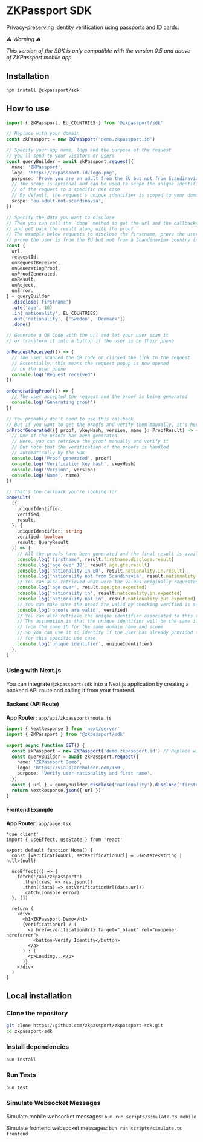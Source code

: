 # ZKPassport SDK

Privacy-preserving identity verification using passports and ID cards.

_⚠️ Warning ⚠️_

_This version of the SDK is only compatible with the version 0.5 and above of ZKPassport mobile app._

## Installation

```
npm install @zkpassport/sdk
```

## How to use

```ts
import { ZKPassport, EU_COUNTRIES } from '@zkpassport/sdk'

// Replace with your domain
const zkPassport = new ZKPassport('demo.zkpassport.id')

// Specify your app name, logo and the purpose of the request
// you'll send to your visitors or users
const queryBuilder = await zkPassport.request({
  name: 'ZKPassport',
  logo: 'https://zkpassport.id/logo.png',
  purpose: 'Prove you are an adult from the EU but not from Scandinavia',
  // The scope is optional and can be used to scope the unique identifier
  // of the request to a specific use case
  // By default, the request's unique identifier is scoped to your domain name only
  scope: 'eu-adult-not-scandinavia',
})

// Specify the data you want to disclose
// Then you can call the `done` method to get the url and the callbacks to follow the progress
// and get back the result along with the proof
// The example below requests to disclose the firstname, prove the user is at least 18 years old,
// prove the user is from the EU but not from a Scandinavian country (note that Norway is not in the EU)
const {
  url,
  requestId,
  onRequestReceived,
  onGeneratingProof,
  onProofGenerated,
  onResult,
  onReject,
  onError,
} = queryBuilder
  .disclose('firstname')
  .gte('age', 18)
  .in('nationality', EU_COUNTRIES)
  .out('nationality', ['Sweden', 'Denmark'])
  .done()

// Generate a QR Code with the url and let your user scan it
// or transform it into a button if the user is on their phone

onRequestReceived(() => {
  // The user scanned the QR code or clicked the link to the request
  // Essentially, this means the request popup is now opened
  // on the user phone
  console.log('Request received')
})

onGeneratingProof(() => {
  // The user accepted the request and the proof is being generated
  console.log('Generating proof')
})

// You probably don't need to use this callback
// But if you want to get the proofs and verify them manually, it's here
onProofGenerated(({ proof, vkeyHash, version, name }: ProofResult) => {
  // One of the proofs has been generated
  // Here, you can retrieve the proof manually and verify it
  // But note that the verification of the proofs is handled
  // automatically by the SDK
  console.log('Proof generated', proof)
  console.log('Verification key hash', vkeyHash)
  console.log('Version', version)
  console.log('Name', name)
})

// That's the callback you're looking for
onResult(
  ({
    uniqueIdentifier,
    verified,
    result,
  }: {
    uniqueIdentifier: string
    verified: boolean
    result: QueryResult
  }) => {
    // All the proofs have been generated and the final result is available
    console.log('firstname', result.firstname.disclose.result)
    console.log('age over 18', result.age.gte.result)
    console.log('nationality in EU', result.nationality.in.result)
    console.log('nationality not from Scandinavia', result.nationality.out.result)
    // You can also retrieved what were the values originally requested
    console.log('age over', result.age.gte.expected)
    console.log('nationality in', result.nationality.in.expected)
    console.log('nationality not in', result.nationality.out.expected)
    // You can make sure the proof are valid by checking verified is set to true
    console.log('proofs are valid', verified)
    // You can also retrieve the unique identifier associated to this request
    // The assumption is that the unique identifier will be the same if coming
    // from the same ID for the same domain name and scope
    // So you can use it to identify if the user has already provided the proof
    // for this specific use case
    console.log('unique identifier', uniqueIdentifier)
  },
)
```

### Using with Next.js

You can integrate `@zkpassport/sdk` into a Next.js application by creating a backend API route and calling it from your frontend.

#### **Backend (API Route)**

**App Router:** `app/api/zkpassport/route.ts`

```typescript
import { NextResponse } from 'next/server'
import { ZKPassport } from '@zkpassport/sdk'

export async function GET() {
  const zkPassport = new ZKPassport('demo.zkpassport.id') // Replace with your domain
  const queryBuilder = await zkPassport.request({
    name: 'ZKPassport Demo',
    logo: 'https://via.placeholder.com/150',
    purpose: 'Verify user nationality and first name',
  })
  const { url } = queryBuilder.disclose('nationality').disclose('firstname').done()
  return NextResponse.json({ url })
}
```

#### **Frontend Example**

**App Router:** `app/page.tsx`

```tsx
'use client'
import { useEffect, useState } from 'react'

export default function Home() {
  const [verificationUrl, setVerificationUrl] = useState<string | null>(null)

  useEffect(() => {
    fetch('/api/zkpassport')
      .then((res) => res.json())
      .then((data) => setVerificationUrl(data.url))
      .catch(console.error)
  }, [])

  return (
    <div>
      <h1>ZKPassport Demo</h1>
      {verificationUrl ? (
        <a href={verificationUrl} target="_blank" rel="noopener noreferrer">
          <button>Verify Identity</button>
        </a>
      ) : (
        <p>Loading...</p>
      )}
    </div>
  )
}
```

## Local installation

### Clone the repository

```sh
git clone https://github.com/zkpassport/zkpassport-sdk.git
cd zkpassport-sdk
```

### Install dependencies

```sh
bun install
```

### Run Tests

```sh
bun test
```

### Simulate Websocket Messages

Simulate mobile websocket messages: `bun run scripts/simulate.ts mobile`

Simulate frontend websocket messages: `bun run scripts/simulate.ts frontend`
